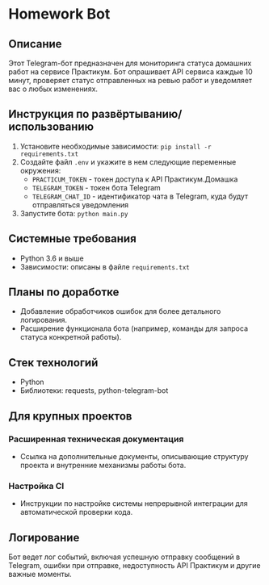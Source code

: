 # Homework Bot

## Описание
Этот Telegram-бот предназначен для мониторинга статуса домашних работ на сервисе Практикум. Бот опрашивает API сервиса каждые 10 минут, проверяет статус отправленных на ревью работ и уведомляет вас о любых изменениях.

## Инструкция по развёртыванию/использованию
1. Установите необходимые зависимости: `pip install -r requirements.txt`
2. Создайте файл `.env` и укажите в нем следующие переменные окружения:
   - `PRACTICUM_TOKEN` - токен доступа к API Практикум.Домашка
   - `TELEGRAM_TOKEN` - токен бота Telegram
   - `TELEGRAM_CHAT_ID` - идентификатор чата в Telegram, куда будут отправляться уведомления
3. Запустите бота: `python main.py`

## Системные требования
- Python 3.6 и выше
- Зависимости: описаны в файле `requirements.txt`

## Планы по доработке
- Добавление обработчиков ошибок для более детального логирования.
- Расширение функционала бота (например, команды для запроса статуса конкретной работы).

## Стек технологий
- Python
- Библиотеки: requests, python-telegram-bot

## Для крупных проектов

### Расширенная техническая документация
- Ссылка на дополнительные документы, описывающие структуру проекта и внутренние механизмы работы бота.

### Настройка CI
- Инструкции по настройке системы непрерывной интеграции для автоматической проверки кода.

## Логирование
Бот ведет лог событий, включая успешную отправку сообщений в Telegram, ошибки при отправке, недоступность API Практикум и другие важные моменты.
